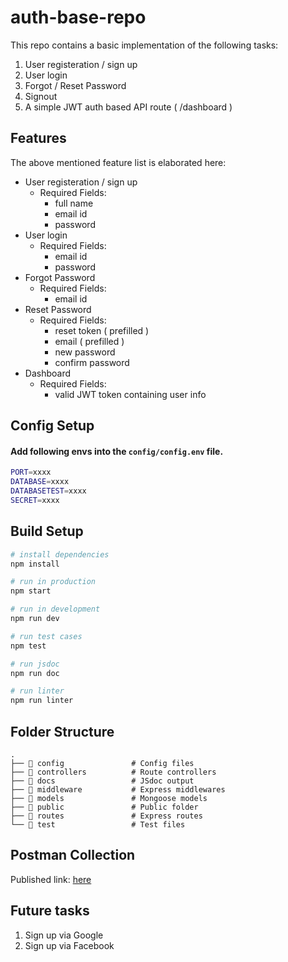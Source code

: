 # auth-base-repo

This repo contains a basic implementation of the following tasks:
1. User registeration / sign up
2. User login
3. Forgot / Reset Password
4. Signout
5. A simple JWT auth based API route ( /dashboard )

## Features

The above mentioned feature list is elaborated here:
  - User registeration / sign up
    - Required Fields:
      - full name
      - email id
      - password
  - User login
    - Required Fields:
      - email id
      - password
  - Forgot Password
    - Required Fields:
      - email id
  - Reset Password
    - Required Fields:
      - reset token ( prefilled )
      - email ( prefilled )
      - new password
      - confirm password
   - Dashboard
      - Required Fields:
        - valid JWT token containing user info

## Config Setup

#### Add following envs into the `config/config.env` file.

```bash
PORT=xxxx
DATABASE=xxxx
DATABASETEST=xxxx
SECRET=xxxx
```

## Build Setup

```bash
# install dependencies
npm install
```

```bash
# run in production
npm start

# run in development
npm run dev

# run test cases
npm test

# run jsdoc
npm run doc

# run linter
npm run linter
```

## Folder Structure

    .
    ├── 📁 config               # Config files
    ├── 📁 controllers          # Route controllers
    ├── 📁 docs                 # JSdoc output
    ├── 📁 middleware           # Express middlewares
    ├── 📁 models               # Mongoose models
    ├── 📁 public               # Public folder
    ├── 📁 routes               # Express routes
    └── 📁 test                 # Test files

## Postman Collection

Published link: [here](https://documenter.getpostman.com/view/8562745/TVRecpfs)

## Future tasks
1. Sign up via Google
1. Sign up via Facebook
